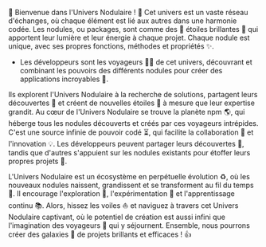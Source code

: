 🚀 Bienvenue dans l'Univers Nodulaire ! 🌌
Cet univers est un vaste réseau d'échanges, où chaque élément est lié aux autres dans une harmonie codée. Les nodules, ou packages, sont comme des 🌟 étoiles brillantes 🌟 qui apportent leur lumière et leur énergie à chaque projet. Chaque nodule est unique, avec ses propres fonctions, méthodes et propriétés :sparkles:.

* Les développeurs sont les voyageurs :astronaut:
 de cet univers, découvrant et combinant les pouvoirs des différents nodules pour créer des applications incroyables :rocket:. 

Ils explorent l'Univers Nodulaire à la recherche de solutions, partagent leurs découvertes :open_book: et créent de nouvelles étoiles :stars: à mesure que leur expertise grandit.
Au cœur de l'Univers Nodulaire se trouve la planète npm :earth_americas:, qui héberge tous les nodules découverts et créés par ces voyageurs intrépides. C'est une source infinie de pouvoir codé :hourglass_flowing_sand:, qui facilite la collaboration :handshake: et l'innovation :bulb:. Les développeurs peuvent partager leurs découvertes :gift:, tandis que d'autres s'appuient sur les nodules existants pour étoffer leurs propres projets :construction:.

L'Univers Nodulaire est un écosystème en perpétuelle évolution :recycle:, où les nouveaux nodules naissent, grandissent et se transforment au fil du temps :seedling:. Il encourage l'exploration :telescope:, l'expérimentation :microscope: et l'apprentissage continu :books:.
Alors, hissez les voiles :sailboat: et naviguez à travers cet Univers Nodulaire captivant, où le potentiel de création est aussi infini que l'imagination des voyageurs :thought_balloon: qui y séjournent. Ensemble, nous pourrons créer des galaxies :milky_way: de projets brillants et efficaces ! :thumbsup: